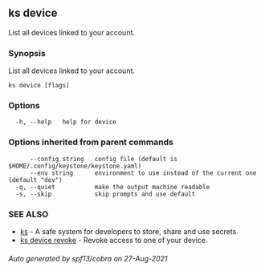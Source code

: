 ## ks device

List all devices linked to your account.

### Synopsis

List all devices linked to your account.

```
ks device [flags]
```

### Options

```
  -h, --help   help for device
```

### Options inherited from parent commands

```
      --config string   config file (default is $HOME/.config/keystone/keystone.yaml)
      --env string      environment to use instead of the current one (default "dev")
  -q, --quiet           make the output machine readable
  -s, --skip            skip prompts and use default
```

### SEE ALSO

* [ks](ks.md)	 - A safe system for developers to store, share and use secrets.
* [ks device revoke](ks_device_revoke.md)	 - Revoke access to one of your device.

###### Auto generated by spf13/cobra on 27-Aug-2021
